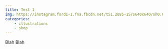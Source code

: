 ```yaml
---
title: Test 1
img: https://instagram.ford1-1.fna.fbcdn.net/t51.2885-15/s640x640/sh0.08/e35/14482025_100819510385527_3061692742900908032_n.jpg?ig_cache_key=MTM0OTAxNTgzMDU0NDkyMDM3Ng%3D%3D.2
categories:
    - illustrations
    - shop
---
```

Blah Blah
